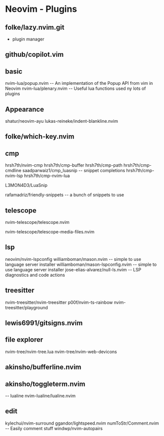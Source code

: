 # Neovim - Plugins

## folke/lazy.nvim.git

- plugin manager

## github/copilot.vim
## basic

nvim-lua/popup.nvim -- An implementation of the Popup API from vim in Neovim
nvim-lua/plenary.nvim -- Useful lua functions used ny lots of plugins

## Appearance

shatur/neovim-ayu
lukas-reineke/indent-blankline.nvim

## folke/which-key.nvim

## cmp

hrsh7th/nvim-cmp
hrsh7th/cmp-buffer
hrsh7th/cmp-path
hrsh7th/cmp-cmdline
saadparwaiz1/cmp_luasnip -- snippet completions
hrsh7th/cmp-nvim-lsp
hrsh7th/cmp-nvim-lua

L3MON4D3/LuaSnip

rafamadriz/friendly-snippets -- a bunch of snippets to use

## telescope

nvim-telescope/telescope.nvim

nvim-telescope/telescope-media-files.nvim

## lsp

neovim/nvim-lspconfig
williamboman/mason.nvim -- simple to use language server installer
williamboman/mason-lspconfig.nvim -- simple to use language server installer
jose-elias-alvarez/null-ls.nvim -- LSP diagnostics and code actions

## treesitter

nvim-treesitter/nvim-treesitter
p00f/nvim-ts-rainbow
nvim-treesitter/playground


## lewis6991/gitsigns.nvim

## file explorer

nvim-tree/nvim-tree.lua
nvim-tree/nvim-web-devicons

## akinsho/bufferline.nvim

## akinsho/toggleterm.nvim

-- lualine
nvim-lualine/lualine.nvim

## edit

kylechui/nvim-surround
ggandor/lightspeed.nvim
numToStr/Comment.nvim -- Easily comment stuff
windwp/nvim-autopairs
